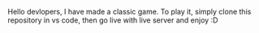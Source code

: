 Hello devlopers, I have made a classic game. To play it, simply clone this repository in vs code, then go live with live server and enjoy :D
